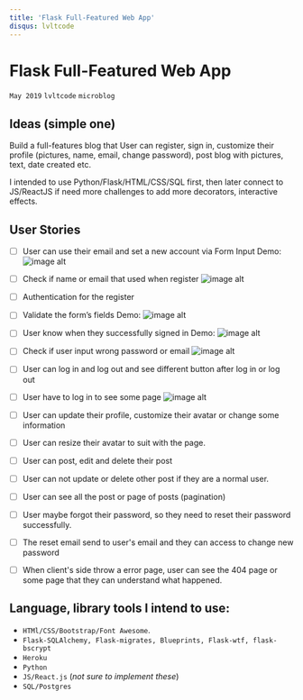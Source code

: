 ```yaml
---
title: 'Flask Full-Featured Web App'
disqus: lvltcode
---
```


Flask Full-Featured Web App
===
`May 2019` `lvltcode` `microblog`

## Ideas (simple one)
Build a full-features blog that User can register, sign in, customize their profile (pictures, name, email, change password), post blog with pictures, text, date created etc.

I intended to use Python/Flask/HTML/CSS/SQL first, then later connect to JS/ReactJS if need more challenges to add more decorators, interactive effects.

## User Stories
- [ ] User can use their email and set a new account via Form Input
Demo:
![image alt](https://i.imgur.com/x9vM3R2.png)
- [ ] Check if name or email that used when register
![image alt](https://i.imgur.com/zuA5Zg6.png)
- [ ] Authentication for the register
- [ ] Validate the form’s fields
Demo:
![image alt](https://i.imgur.com/1BhANe9.png)
- [ ] User know when they successfully signed in
Demo:
![image alt](https://i.imgur.com/JMRofxv.png)
- [ ] Check if user input wrong password or email
![image alt](https://i.imgur.com/6J5tNkn.png)
- [ ] User can log in and log out and see different button after log in or log out
- [ ] User have to log in to see some page
![image alt](https://i.imgur.com/bLMzpzt.png)
- [ ] User can update their profile, customize their avatar or change some information
- [ ] User can resize their avatar to suit with the page.
- [ ] User can post, edit and delete their post
- [ ] User can not update or delete other post if they are a normal user.
- [ ] User can see all the post or page of posts (pagination)
- [ ] User maybe forgot their password, so they need to reset their password successfully.
- [ ] The reset email send to user's email and they can access to change new password
- [ ] When client's side throw a error page, user can see the 404 page or some page that they can understand what happened.



## Language, library tools I intend to use:
* `HTMl/CSS/Bootstrap/Font Awesome`.
* `Flask-SQLAlchemy, Flask-migrates, Blueprints, Flask-wtf, flask-bscrypt`
* `Heroku`
* `Python`
* `JS/React.js` (*not sure to implement these*)
* `SQL/Postgres`
